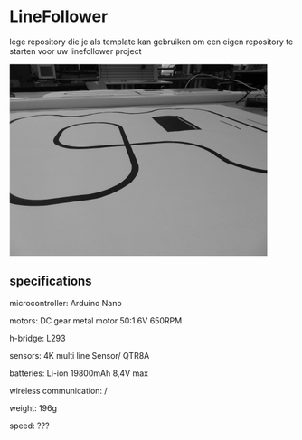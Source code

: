 # LineFollower

lege repository die je als template kan gebruiken om een eigen repository te starten voor uw linefollower project

![A description of my image](images/empty.png)

  
## specifications

microcontroller: Arduino Nano

motors: DC gear metal motor 50:1 6V 650RPM

h-bridge: L293

sensors: 4K multi line Sensor/ QTR8A

batteries: Li-ion 19800mAh 8,4V max

wireless communication: /

weight: 196g

speed: ???

